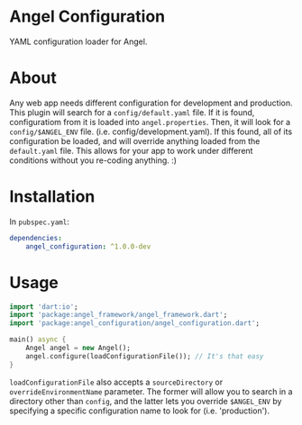 # Angel Configuration
YAML configuration loader for Angel.

# About
Any web app needs different configuration for development and production. This plugin will search
for a `config/default.yaml` file. If it is found, configuratiom from it is loaded into `angel.properties`.
Then, it will look for a `config/$ANGEL_ENV` file. (i.e. config/development.yaml). If this found, all of its
configuration be loaded, and will override anything loaded from the `default.yaml` file. This allows for your
app to work under different conditions without you re-coding anything. :)

# Installation
In `pubspec.yaml`:

```yaml
dependencies:
    angel_configuration: ^1.0.0-dev
```

# Usage

```dart
import 'dart:io';
import 'package:angel_framework/angel_framework.dart';
import 'package:angel_configuration/angel_configuration.dart';

main() async {
    Angel angel = new Angel();
    angel.configure(loadConfigurationFile()); // It's that easy
}
```

`loadConfigurationFile` also accepts a `sourceDirectory` or `overrideEnvironmentName` parameter.
The former will allow you to search in a directory other than `config`, and the latter lets you
override `$ANGEL_ENV` by specifying a specific configuration name to look for (i.e. 'production').
